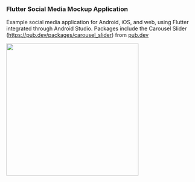 ### Flutter Social Media Mockup Application

Example social media application for Android, iOS, and web, using Flutter integrated through Android Studio.
Packages include the Carousel Slider (https://pub.dev/packages/carousel_slider) from [pub.dev](pub.dev)

<img src="https://github.com/kdaniels/FlutterSocialMedia/blob/main/social_media.gif" width="350">
